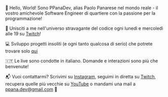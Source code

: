 👋 Hello, World! Sono PPanaDev, alias Paolo Panarese nel mondo reale - il vostro amichevole Software Engineer di quartiere con la passione per la programmazione!

🚀 Unisciti a me nell'universo stravagante del codice ogni lunedì e mercoledì alle 19 su [Twitch](https://www.twitch.tv/ppanadev)!

💻 Sviluppo progetti insoliti (e ogni tanto qualcosa di serio) che potrete trovare solo [qui](Projects.md)

🇮🇹 Le live sono condotte in italiano. Domande e interazioni sono più che benvenute!

📬 Vuoi contattarmi? Scrivimi su [Instagram](https://www.google.com), seguimi in diretta su [Twitch](https://www.twitch.tv/ppanadev), recupera quelle più vecchie su [YouTube](https://www.youtube.com/@PPanaDev) o mandami una mail a [ppana.dev@gmail.com](mailto:ppana.dev@gmail.com) 📧
